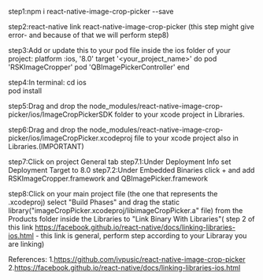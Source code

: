 step1:npm i react-native-image-crop-picker --save

step2:react-native link react-native-image-crop-picker (this step might give error- and because of that we will perform step8)

step3:Add or update this to your pod file inside the ios folder of your project:
        platform :ios, '8.0'
        target '<your_project_name>' do
                    pod 'RSKImageCropper'
                    pod 'QBImagePickerController'
                end

step4:In terminal:
        cd ios    
        pod install

step5:Drag and drop the node_modules/react-native-image-crop-picker/ios/ImageCropPickerSDK folder to your xcode project in Libraries. 

step6:Drag and drop the node_modules/react-native-image-crop-picker/ios/imageCropPicker.xcodeproj file to your xcode project also in Libraries.(IMPORTANT)

step7:Click on project General tab
    step7.1:Under Deployment Info set Deployment Target to 8.0
    step7.2:Under Embedded Binaries click + and add RSKImageCropper.framework and QBImagePicker.framework

step8:Click on your main project file (the one that represents the .xcodeproj) select "Build Phases" and drag the static library("imageCropPicker.xcodeproj/libimageCropPicker.a" file) from the Products folder inside the Libraries to "Link Binary With Libraries"( step 2 of this link https://facebook.github.io/react-native/docs/linking-libraries-ios.html -  this link is general, perform step according to your Libraray you are linking)

References:
1.https://github.com/ivpusic/react-native-image-crop-picker
2.https://facebook.github.io/react-native/docs/linking-libraries-ios.html
